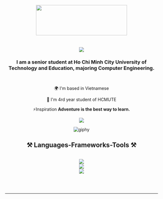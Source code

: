 

<div align="center"> 
  <img src="https://i.pinimg.com/originals/ee/ab/00/eeab009c82c074366e54e4e0622e736c.gif" width="300" height="100"> 
</div>

<h1 align="center">
    <img src="https://readme-typing-svg.herokuapp.com/?fontUbuntu&size=35&center=true&vCenter=true&width=600&height=70&duration=4000&lines=Hi+There!+👋;+I'm+Tan+Phat!;Welcome+To+My+Github+Profile!" />
</h1>

<h3 align="center">I am a senior student at Ho Chi Minh City University of Technology and Education, majoring Computer Engineering.</h3>

<br/>

<div align="center">

 🌍 I'm based in Vietnamese 
 
 🔭 I'm 4rd year student of HCMUTE

 ⚡Inspiration **Adventure is the best way to learn.**
 
 </div>

<div align="center"> 
  <a href="mailto:votanphatoo813@gmail.com">
    <img src="https://img.shields.io/badge/Gmail-333333?style=for-the-badge&logo=gmail&logoColor=red" />
  </a>
  
  </a> 
</div>

<!-- <h2 align="center">:money_with_wings: freelancer platform :money_with_wings:</h2> -->
<!-- <div align="center">
<a href="https://www.upwork.com/freelancers/~016168d191a73ccc35" target="_blank" rel="noreferrer"><img src="https://play-lh.googleusercontent.com/y4bswMT02OROjzOPa5zDGsnXX5-cBABjF93j26seJH2cEHD4PuBW1d5VvwfYleeKf4_X" width="36" height="36" alt="HTML5" /></a>
<a href="https://www.fiverr.com/thanh_tin?up_rollout=true" target="_blank" rel="noreferrer"><img src="https://logowik.com/content/uploads/images/fiverr-new3326.jpg" width="36" height="36" alt="CSS3" /></a>
<a href="https://www.freelancer.com/u/TinTran11" target="_blank" rel="noreferrer"><img src="https://seeklogo.com/images/F/freelancer-com-logo-2B5CE1A961-seeklogo.com.png" width="36" height="36" alt="CSS3" /></a>
<a href="https://www.peopleperhour.com/freelancer/tin-tran-front-end-developer-zaxjymzw" target="_blank" rel="noreferrer"><img src="https://d1a29h5kxv3oc2.cloudfront.net/dist/img/pph-share.ced894418333eca244808771d4a24a87.png" width="36" height="36" alt="CSS3" /></a>
</div> -->

<p align="center">
  <img src="https://i.pinimg.com/originals/45/2a/f3/452af39e8f2977f5b5b4e3d10c5475cb.gif" alt="giphy" />
</p>
<h2 align="center">⚒️ Languages-Frameworks-Tools ⚒️</h2>
<br/>
<div align="center">
    <img src="https://skillicons.dev/icons?i=nodejs,github,firebase" /><br>
  <img src="https://skillicons.dev/icons?i=javascript,typescript" /><br>
    <img src="https://skillicons.dev/icons?i=bootstrap,mui,mysql,html,css,vscode,ps,git" />
</div>
  <br/><br/><br/>
<hr/>
<br>
